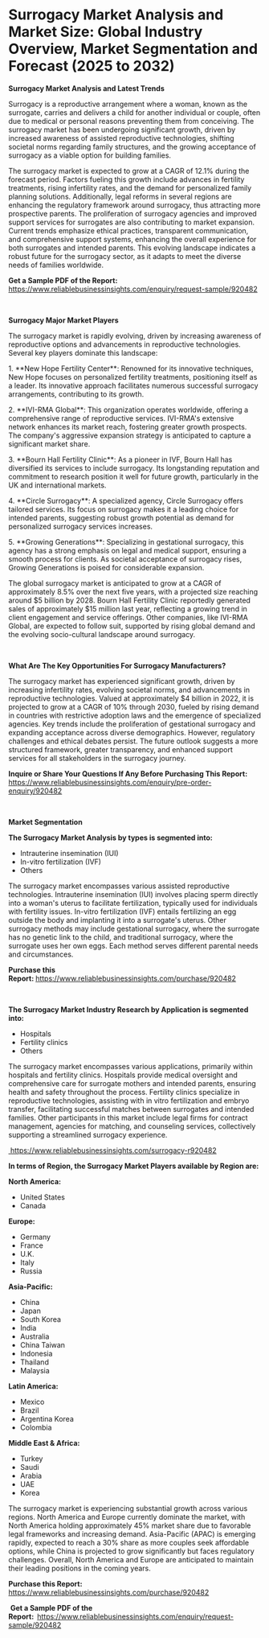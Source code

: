 <p><h1>Surrogacy Market Analysis and Market Size: Global Industry Overview, Market Segmentation and Forecast (2025 to 2032)</h1></p><p><strong>Surrogacy Market Analysis and Latest Trends</strong></p>
<p><p>Surrogacy is a reproductive arrangement where a woman, known as the surrogate, carries and delivers a child for another individual or couple, often due to medical or personal reasons preventing them from conceiving. The surrogacy market has been undergoing significant growth, driven by increased awareness of assisted reproductive technologies, shifting societal norms regarding family structures, and the growing acceptance of surrogacy as a viable option for building families.</p><p>The surrogacy market is expected to grow at a CAGR of 12.1% during the forecast period. Factors fueling this growth include advances in fertility treatments, rising infertility rates, and the demand for personalized family planning solutions. Additionally, legal reforms in several regions are enhancing the regulatory framework around surrogacy, thus attracting more prospective parents. The proliferation of surrogacy agencies and improved support services for surrogates are also contributing to market expansion. Current trends emphasize ethical practices, transparent communication, and comprehensive support systems, enhancing the overall experience for both surrogates and intended parents. This evolving landscape indicates a robust future for the surrogacy sector, as it adapts to meet the diverse needs of families worldwide.</p></p>
<p><strong>Get a Sample PDF of the Report:&nbsp;</strong> <a href="https://www.reliablebusinessinsights.com/enquiry/request-sample/920482?utm_campaign=2924&utm_medium=2&utm_source=Github&utm_content=ia&utm_term=18042025&utm_id=surrogacy">https://www.reliablebusinessinsights.com/enquiry/request-sample/920482</a></p>
<p>&nbsp;</p>
<p><strong>Surrogacy Major Market Players</strong></p>
<p><p>The surrogacy market is rapidly evolving, driven by increasing awareness of reproductive options and advancements in reproductive technologies. Several key players dominate this landscape:</p><p>1. **New Hope Fertility Center**: Renowned for its innovative techniques, New Hope focuses on personalized fertility treatments, positioning itself as a leader. Its innovative approach facilitates numerous successful surrogacy arrangements, contributing to its growth.</p><p>2. **IVI-RMA Global**: This organization operates worldwide, offering a comprehensive range of reproductive services. IVI-RMA's extensive network enhances its market reach, fostering greater growth prospects. The company's aggressive expansion strategy is anticipated to capture a significant market share.</p><p>3. **Bourn Hall Fertility Clinic**: As a pioneer in IVF, Bourn Hall has diversified its services to include surrogacy. Its longstanding reputation and commitment to research position it well for future growth, particularly in the UK and international markets.</p><p>4. **Circle Surrogacy**: A specialized agency, Circle Surrogacy offers tailored services. Its focus on surrogacy makes it a leading choice for intended parents, suggesting robust growth potential as demand for personalized surrogacy services increases.</p><p>5. **Growing Generations**: Specializing in gestational surrogacy, this agency has a strong emphasis on legal and medical support, ensuring a smooth process for clients. As societal acceptance of surrogacy rises, Growing Generations is poised for considerable expansion.</p><p>The global surrogacy market is anticipated to grow at a CAGR of approximately 8.5% over the next five years, with a projected size reaching around $5 billion by 2028. Bourn Hall Fertility Clinic reportedly generated sales of approximately $15 million last year, reflecting a growing trend in client engagement and service offerings. Other companies, like IVI-RMA Global, are expected to follow suit, supported by rising global demand and the evolving socio-cultural landscape around surrogacy.</p></p>
<p>&nbsp;</p>
<p><strong>What Are The Key Opportunities For Surrogacy Manufacturers?</strong></p>
<p><p>The surrogacy market has experienced significant growth, driven by increasing infertility rates, evolving societal norms, and advancements in reproductive technologies. Valued at approximately $4 billion in 2022, it is projected to grow at a CAGR of 10% through 2030, fueled by rising demand in countries with restrictive adoption laws and the emergence of specialized agencies. Key trends include the proliferation of gestational surrogacy and expanding acceptance across diverse demographics. However, regulatory challenges and ethical debates persist. The future outlook suggests a more structured framework, greater transparency, and enhanced support services for all stakeholders in the surrogacy journey.</p></p>
<p><strong>Inquire or Share Your Questions If Any Before Purchasing This Report:</strong> <a href="https://www.reliablebusinessinsights.com/enquiry/pre-order-enquiry/920482?utm_campaign=2924&utm_medium=2&utm_source=Github&utm_content=ia&utm_term=18042025&utm_id=surrogacy">https://www.reliablebusinessinsights.com/enquiry/pre-order-enquiry/920482</a></p>
<p>&nbsp;</p>
<p><strong>Market Segmentation</strong></p>
<p><strong>The Surrogacy Market Analysis by types is segmented into:</strong></p>
<p><ul><li>Intrauterine insemination (IUI)</li><li>In-vitro fertilization (IVF)</li><li>Others</li></ul></p>
<p><p>The surrogacy market encompasses various assisted reproductive technologies. Intrauterine insemination (IUI) involves placing sperm directly into a woman's uterus to facilitate fertilization, typically used for individuals with fertility issues. In-vitro fertilization (IVF) entails fertilizing an egg outside the body and implanting it into a surrogate's uterus. Other surrogacy methods may include gestational surrogacy, where the surrogate has no genetic link to the child, and traditional surrogacy, where the surrogate uses her own eggs. Each method serves different parental needs and circumstances.</p></p>
<p><strong>Purchase this Report:&nbsp;</strong><a href="https://www.reliablebusinessinsights.com/purchase/920482?utm_campaign=2924&utm_medium=2&utm_source=Github&utm_content=ia&utm_term=18042025&utm_id=surrogacy">https://www.reliablebusinessinsights.com/purchase/920482</a></p>
<p>&nbsp;</p>
<p><strong>The Surrogacy Market Industry Research by Application is segmented into:</strong></p>
<p><ul><li>Hospitals</li><li>Fertility clinics</li><li>Others</li></ul></p>
<p><p>The surrogacy market encompasses various applications, primarily within hospitals and fertility clinics. Hospitals provide medical oversight and comprehensive care for surrogate mothers and intended parents, ensuring health and safety throughout the process. Fertility clinics specialize in reproductive technologies, assisting with in vitro fertilization and embryo transfer, facilitating successful matches between surrogates and intended families. Other participants in this market include legal firms for contract management, agencies for matching, and counseling services, collectively supporting a streamlined surrogacy experience.</p></p>
<p><a href="https://www.reliablebusinessinsights.com/surrogacy-r920482?utm_campaign=2924&utm_medium=2&utm_source=Github&utm_content=ia&utm_term=18042025&utm_id=surrogacy">&nbsp;https://www.reliablebusinessinsights.com/surrogacy-r920482</a></p>
<p><strong>In terms of Region, the Surrogacy Market Players available by Region are:</strong></p>
<p>
    <p> <strong> North America: </strong>
        <ul>
            <li>United States</li>
            <li>Canada</li>
        </ul>
        </p> 
    <p> <strong> Europe: </strong>
        <ul>
            <li>Germany</li>
            <li>France</li>
            <li>U.K.</li>
            <li>Italy</li>
            <li>Russia</li>
        </ul>
        </p> 
    <p> <strong> Asia-Pacific: </strong>
        <ul>
            <li>China</li>
            <li>Japan</li>
            <li>South Korea</li>
            <li>India</li>
            <li>Australia</li>
            <li>China Taiwan</li>
            <li>Indonesia</li>
            <li>Thailand</li>
            <li>Malaysia</li>
        </ul>
        </p> 
    <p> <strong> Latin America: </strong>
        <ul>
            <li>Mexico</li>
            <li>Brazil</li>
            <li>Argentina Korea</li>
            <li>Colombia</li>
        </ul>
        </p> 
    <p> <strong> Middle East & Africa: </strong>
        <ul>
            <li>Turkey</li>
            <li>Saudi</li>
            <li>Arabia</li>
            <li>UAE</li>
            <li>Korea</li>
        </ul>
    </p>
    </p>
<p><p>The surrogacy market is experiencing substantial growth across various regions. North America and Europe currently dominate the market, with North America holding approximately 45% market share due to favorable legal frameworks and increasing demand. Asia-Pacific (APAC) is emerging rapidly, expected to reach a 30% share as more couples seek affordable options, while China is projected to grow significantly but faces regulatory challenges. Overall, North America and Europe are anticipated to maintain their leading positions in the coming years.</p></p>
<p><strong>Purchase this Report: </strong><a href="https://www.reliablebusinessinsights.com/purchase/920482?utm_campaign=2924&utm_medium=2&utm_source=Github&utm_content=ia&utm_term=18042025&utm_id=surrogacy">https://www.reliablebusinessinsights.com/purchase/920482</a></p>
<p>&nbsp;<strong>Get a Sample PDF of the Report:&nbsp;&nbsp;</strong><a href="https://www.reliablebusinessinsights.com/enquiry/request-sample/920482?utm_campaign=2924&utm_medium=2&utm_source=Github&utm_content=ia&utm_term=18042025&utm_id=surrogacy">https://www.reliablebusinessinsights.com/enquiry/request-sample/920482</a></p>
<p><strong></strong></p>
<p><p></p><p></p><p></p></p>